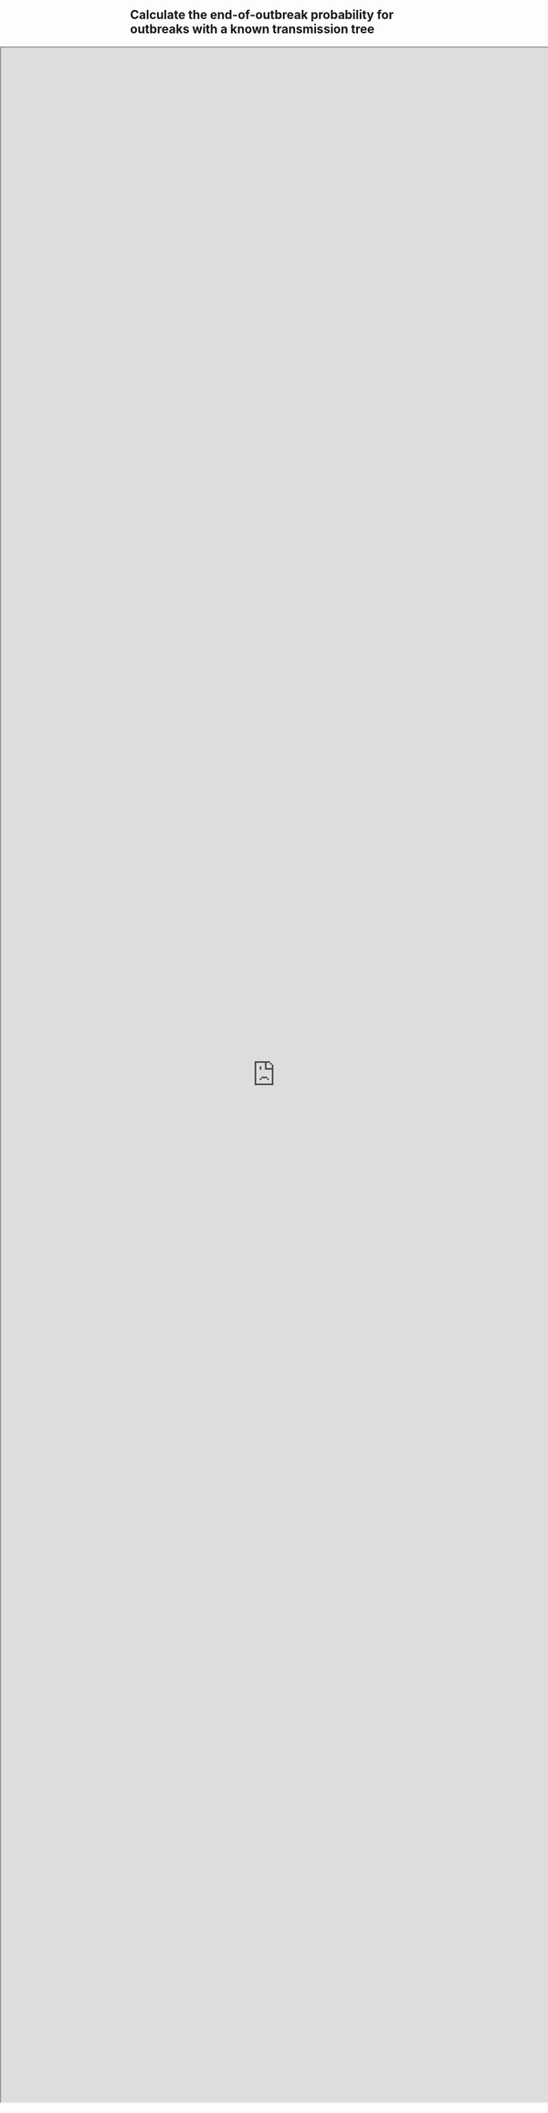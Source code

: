 ## Calculate the end-of-outbreak probability for outbreaks with a known transmission tree

<style type="text/css">
  iframe {
    width: 100vw;
    position: absolute;
    left: 0;
}
</style>

<iframe src="https://outbreakmodelling.shinyapps.io/end-of-outbreak/" title="End-of-outbreak app" height = "90%"> </iframe>
